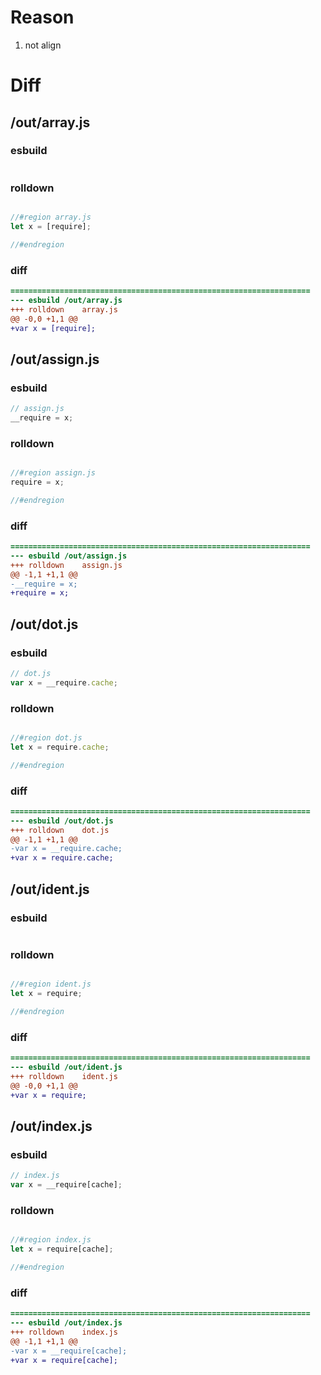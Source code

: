 # Reason
1. not align
# Diff
## /out/array.js
### esbuild
```js

```
### rolldown
```js

//#region array.js
let x = [require];

//#endregion
```
### diff
```diff
===================================================================
--- esbuild	/out/array.js
+++ rolldown	array.js
@@ -0,0 +1,1 @@
+var x = [require];

```
## /out/assign.js
### esbuild
```js
// assign.js
__require = x;
```
### rolldown
```js

//#region assign.js
require = x;

//#endregion
```
### diff
```diff
===================================================================
--- esbuild	/out/assign.js
+++ rolldown	assign.js
@@ -1,1 +1,1 @@
-__require = x;
+require = x;

```
## /out/dot.js
### esbuild
```js
// dot.js
var x = __require.cache;
```
### rolldown
```js

//#region dot.js
let x = require.cache;

//#endregion
```
### diff
```diff
===================================================================
--- esbuild	/out/dot.js
+++ rolldown	dot.js
@@ -1,1 +1,1 @@
-var x = __require.cache;
+var x = require.cache;

```
## /out/ident.js
### esbuild
```js

```
### rolldown
```js

//#region ident.js
let x = require;

//#endregion
```
### diff
```diff
===================================================================
--- esbuild	/out/ident.js
+++ rolldown	ident.js
@@ -0,0 +1,1 @@
+var x = require;

```
## /out/index.js
### esbuild
```js
// index.js
var x = __require[cache];
```
### rolldown
```js

//#region index.js
let x = require[cache];

//#endregion
```
### diff
```diff
===================================================================
--- esbuild	/out/index.js
+++ rolldown	index.js
@@ -1,1 +1,1 @@
-var x = __require[cache];
+var x = require[cache];

```